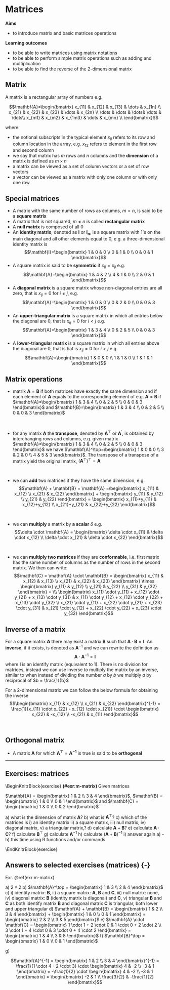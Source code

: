 # Matrices

**Aims**

- to introduce matrix and basic matrices operations

**Learning outcomes**

- to be able to write matrices using matrix notations
- to be able to perform simple matrix operations such as adding and multiplication
- to be able to find the reverse of the 2-dimensional matrix

## Matrix
A matrix is a rectangular array of numbers e.g. 

$$\mathbf{A}=\begin{bmatrix}
  x_{11} & x_{12} & x_{13} & \dots & x_{1n} \\
  x_{21} & x_{22} & x_{23} & \dots & x_{2n} \\
  \dots & \dots & \dots& \dots & \dots\\
  x_{m1} & x_{m2} & x_{1m3} & \dots & x_{mn} \\
\end{bmatrix}$$

where:

- the notional subscripts in the typical element $x_{ij}$ refers to its row and column location in the array, e.g. $x_{12}$ refers to element in the first row and second column
- we say that matrix has $m$ rows and $n$ columns and the **dimension** of a matrix is defined as $m \times n$
- a matrix can be viewed as a set of column vectors or a set of row vectors
- a vector can be viewed as a matrix with only one column or with only one row

## Special matrices
- A matrix with the same number of rows as columns, $m = n$, is said to be a **square matrix**
- A matrix that is not squared, $m \neq n$ is called **rectangular matrix**
- A **null matrix** is composed of all 0
- An **identity matrix**, denoted as $\mathbf{I}$ or $\mathbf{I_n}$, is a square matrix with 1's on the main diagonal and all other elements equal to 0, e.g. a three-dimensional identity matrix is $$\mathbf{I}=\begin{bmatrix}
  1 & 0 & 0  \\
  0 & 1 & 0  \\
  0 & 0 & 1
\end{bmatrix}$$
- A square matrix is said to be **symmetric** if $x_{ij} = x_{ji}$ e.g. 
$$\mathbf{A}=\begin{bmatrix}
  1 & 4 & 2  \\
  4 & 1 & 0  \\
  2 & 0 & 1
\end{bmatrix}$$
- A **diagonal matrix** is a square matrix whose non-diagonal entries are all zero, that is $x_{ij} = 0$ for $i \neq j$, e.g. 
$$\mathbf{A}=\begin{bmatrix}
  1 & 0 & 0  \\
  0 & 2 & 0  \\
  0 & 0 & 3
\end{bmatrix}$$
- An **upper-triangular matrix** is a square matrix in which all entries below the diagonal are 0, that is $x_{ij}=0$ for $i<j$ e.g. 
$$\mathbf{A}=\begin{bmatrix}
  1 & 3 & 4  \\
  0 & 2 & 5  \\
  0 & 0 & 3
\end{bmatrix}$$
- A **lower-triangular matrix** is a square matrix in which all entries above the diagonal are 0, that is hat is $x_{ij}=0$ for $i>j$ e.g. 
$$\mathbf{A}=\begin{bmatrix}
  1 & 0 & 0  \\
  1 & 1 & 0  \\
  1 & 1 & 1
\end{bmatrix}$$

## Matrix operations
- matrix $\mathbf{A} = \mathbf{B}$ if both matrices have exactly the same dimension and if each element of $\mathbf{A}$ equals to the corresponding element of e.g. $\mathbf{A} = \mathbf{B}$ if
$\mathbf{A}=\begin{bmatrix}
  1 & 3 & 4  \\
  0 & 2 & 5  \\
  0 & 0 & 3
\end{bmatrix}$ and $\mathbf{B}=\begin{bmatrix}
  1 & 3 & 4  \\
  0 & 2 & 5  \\
  0 & 0 & 3
\end{bmatrix}$

<br />

- for any matrix $\mathbf{A}$ the **transpose**, denoted by $\mathbf{A}^\top$ or $\mathbf{A}^\prime$, is obtained by interchanging rows and columns, e.g. given matrix $\mathbf{A}=\begin{bmatrix}
  1 & 3 & 4  \\
  0 & 2 & 5  \\
  0 & 0 & 3
\end{bmatrix}$ we have $\mathbf{A}^\top=\begin{bmatrix}
  1 & 0 & 0  \\
  3 & 2 & 0  \\
  4 & 5 & 3
\end{bmatrix}$. The transpose of a transpose of a matrix yield the original matrix, $\Big(\mathbf{A}^\top\Big)^\top = \mathbf{A}$

<br />

- we can **add** two matrices if they have the same dimension, e.g. 
$$\mathbf{A} + \mathbf{B} = \mathbf{A} =\begin{bmatrix}
  x_{11} & x_{12}   \\
  x_{21} & x_{22} 
\end{bmatrix} + \begin{bmatrix}
  y_{11} & y_{12}   \\
  y_{21} & y_{22} 
\end{bmatrix} = \begin{bmatrix}
  x_{11}+y_{11} & x_{12}+y_{12}   \\
  x_{21}+y_{21} & x_{22}+y_{22} 
\end{bmatrix}$$

<br />

- we can **multiply** a matrix by **a scalar** $\delta$ e.g. $$\delta \cdot \mathbf{A} = \begin{bmatrix}
  \delta \cdot x_{11} & \delta \cdot x_{12}   \\
  \delta \cdot x_{21} & \delta \cdot x_{22} 
\end{bmatrix}$$

<br />

- we can **multiply two matrices** if they are **conformable**, i.e. first matrix has the same number of columns as the number of rows in the second matrix. We then can write: 
$$\mathbf{C} = \mathbf{A} \cdot \mathbf{B}  = \begin{bmatrix}
  x_{11} & x_{12} & x_{13}  \\
  x_{21} & x_{22} & x_{23}
\end{bmatrix} \times \begin{bmatrix}
  y_{11} & y_{12}   \\
  y_{21} & y_{22}  \\
  y_{31} & y_{32}
\end{bmatrix} = \\\ 
\begin{bmatrix}
  x_{11} \cdot y_{11} + x_{12} \cdot y_{21} + x_{13} \cdot y_{31}  & x_{11} \cdot y_{12} + x_{12} \cdot y_{22} + x_{13} \cdot y_{32}  \\
  x_{21} \cdot y_{11} + x_{22} \cdot y_{21} + x_{23} \cdot y_{31} & x_{21} \cdot y_{12} + x_{22} \cdot y_{22} + x_{23} \cdot y_{32}
\end{bmatrix}$$

## Inverse of a matrix 
For a square matrix $\mathbf{A}$ there may exist a matrix $\mathbf{B}$ such that $\mathbf{A} \cdot \mathbf{B} = \mathbf{I}$. An **inverse**, if it exists, is denoted as $\mathbf{A}^{-1}$ and we can rewrite the definition as $$\mathbf{A} \cdot \mathbf{A}^{-1} = \mathbf{I}$$ where $\mathbf{I}$ is an identify matrix (equivalent to 1). There is no division for matrices, instead we can use inverse to multiply the matrix by an inverse, similar to when instead of dividing the number $a$ by $b$ we multiply $a$ by reciprocal of $b = \frac{1}{b}$

For a 2-dimensional matrix we can follow the below formula for obtaining the inverse 
$$\begin{bmatrix}
  x_{11} & x_{12}   \\
  x_{21} & x_{22} 
\end{bmatrix}^{-1} = \frac{1}{x_{11} \cdot x_{22} - x_{12} \cdot x_{21}} \cdot \begin{bmatrix}
  x_{22} & -x_{12}   \\
  -x_{21} & x_{11} 
\end{bmatrix}$$

<br />

## Orthogonal matrix
- A matrix $\mathbf{A}$ for which $\mathbf{A^\top} = \mathbf{A^{-1}}$ is true is said to be **orthogonal**

-----


## Exercises: matrices

\BeginKnitrBlock{exercise}
<span class="exercise" id="exr:m-matrix"><strong>(\#exr:m-matrix) </strong></span>
Given matrices 

 $\mathbf{A} = \begin{bmatrix}
  1 & 2   \\
  3 & 4
  \end{bmatrix}$, 
  $\mathbf{B} = \begin{bmatrix}
  1 & 0   \\
  0 & 1
  \end{bmatrix}$ and $\mathbf{C} = \begin{bmatrix}
  1 & 0   \\
  0 & 2
  \end{bmatrix}$


a) what is the dimension of matrix $\mathbf{A}$?
b) what is $\mathbf{A}^\top$?
c) which of the matrices is i) an identity matrix ii) a square matrix, iii) null matrix, iv) diagonal matrix, v) a triangular matrix,? 
d) calculate $\mathbf{A} + \mathbf{B}$?
e) calculate $\mathbf{A} \cdot \mathbf{C}$?
f) calculate $\mathbf{B}^\top$
g) calculate $\mathbf{A}^{-1}$
h) calculate $(\mathbf{A} + \mathbf{B})^{-1}$
i) answer again a) - h) this time using R functions and/or commands


\EndKnitrBlock{exercise}

## Answers to selected exercises (matrices) {-}

Exr. \@ref(exr:m-matrix)

a) $2 \times 2$
b) $\mathbf{A}^\top = \begin{bmatrix}
  1 & 3   \\
  2 & 4
  \end{bmatrix}$
c) i) identity matrix: $\mathbf{B}$, ii) a square matrix: $\mathbf{A}$, $\mathbf{B}$ and $\mathbf{C}$, iii) null matrix: none, iv) diagonal matrix: $\mathbf{B}$ (identity matrix is diagonal) and $\mathbf{C}$, v) triangular  $\mathbf{B}$ and  $\mathbf{C}$ as both identify matrix $\mathbf{B}$ and diagonal matrix $\mathbf{C}$ is triangular, both lower and upper triangular
d) $\mathbf{A} + \mathbf{B} = \begin{bmatrix}
  1 & 2   \\
  3 & 4
  \end{bmatrix} + \begin{bmatrix}
  1 & 0   \\
  0 & 1
  \end{bmatrix} = \begin{bmatrix}
  2 & 2   \\
  3 & 5
  \end{bmatrix}$
e) $\mathbf{A} \cdot \mathbf{C} = \begin{bmatrix}
  1 \cdot 1 + 2 \cdot 0 & 1 \cdot 0 + 2 \cdot 2   \\
  3 \cdot 1 + 4 \cdot 0 & 3 \cdot 0 + 4 \cdot 2
  \end{bmatrix} = \begin{bmatrix}
  1 & 4   \\
  3 & 8
  \end{bmatrix}$
f) $\mathbf{B}^\top = \begin{bmatrix}
  1 & 0   \\
  0 & 1
  \end{bmatrix}$
  
g) 

$$\mathbf{A}^{-1} = \begin{bmatrix}
  1 & 2   \\
  3 & 4 
\end{bmatrix}^{-1} = \frac{1}{1 \cdot 4 - 2 \cdot 3} \cdot \begin{bmatrix}
  4 & -2   \\
  -3 & 1
\end{bmatrix} = -\frac{1}{2} \cdot \begin{bmatrix}
  4 & -2   \\
  -3 & 1
\end{bmatrix} = \begin{bmatrix}
  -2 & 1   \\
  \frac{3}{2} & -\frac{1}{2}
\end{bmatrix}$$

<!-- h) calculate $(\mathbf{A} + \mathbf{B})^{-1}$ -->





